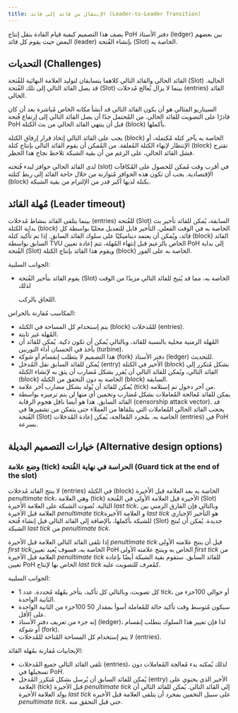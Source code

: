 ```yaml
---
title: الإنتقال من قائد إلى قائد (Leader-to-Leader Transition)
---
```


يصف هذا التصميم كيفية قيام القادة بنقل إنتاج PoH دفتر الأستاذ (ledger) بين بعضهم البعض حيث يقوم كل قائد (leader) بإنشاء الفُتحة (Slot) الخاصة به.

## التحديات (Challenges)

القائد الحالي والقائد التالي كلاهما يتسابقان لتوليد العلامة النهائية للفُتحة (Slot) الحالية. قد يصل القائد التالي إلى تلك الفُتحة (Slot) بينما لا يزال يُعالج مُدخلات (entries) القائد الحالي.

السيناريو المثالي هو أن يكون القائد التالي قد أنشأ مكانه الخاص مُباشرة بعد أن كان قادرًا على التصويت للقائد الحالي. من المُحتمل جدًا أن يصل القائد التالي إلى إرتفاع فُتحة PoH قبل أن ينتهي القائد الحالي من بث الكتلة (block) بأكملها.

يجب على القائد التالي إتخاذ قرار إرفاق الكتلة (block) الخاصة به بآخر كتلة مُكتملة، أو الإنتظار لإنهاء الكتلة المُعلقة. من المُمكن أن يقوم القائد التالي بإنتاج كتلة (block) تقترح فشل القائد الحالي، على الرغم من أن بقية الشبكة تلاحظ نجاح هذا الحظر.

لدى القائد الحالي حوافز لبدء فُتحته (slot) في أقرب وقت مُمكن للحصول على المُكافآت الإقتصادية. يجب أن تكون هذه الحوافز مُتوازنة من خلال حاجة القائد إلى ربط كتلته (block) بكتلة لديها أكبر قدر من الإلتزام من بقية الشبكة.

## مُهلة القائد (Leader timeout)

بينما يتلقى القائد بنشاط مُدخلات (entries) للفُتحة (Slot) السابقة، يُمكن للقائد تأخير بث بداية الكتلة (block) الخاصة به في الوقت الفعلي. التأخير قابل للتعديل محليًا بواسطة كل قائد، ويُمكن أن يعتمد ديناميكيًا على سلوك القائد السابق. إذا تم تأكيد كتلة (block) القائد السابق بواسطة TVU الخاص بالزعيم قبل إنتهاء المُهلة، تتم إعادة تعيين PoH إلى بداية الفُتحة (Slot) ويقوم هذا القائد بإنتاج الكتلة (block) الخاصة به على الفور.

الجوانب السلبية:

- يقوم القائد بتأخير الفُتحة (Slot) الخاصة به، مما قد يُتيح للقائد التالي مزيدًا من الوقت لذلك

  اللحاق بالركب.

المكاسب مُقارنة بالحراس:

- يتم إستخدام كل المساحة في الكتلة (block) للمُدخلات (entries).
- المُهلة غير ثابتة.
- المُهلة الزمنية محلية بالنسبة للقائد، وبالتالي يُمكن أن تكون ذكية. يُمكن للقائد أن يأخذ في الحسبان أداء التوربين (turbine).
- هذا التصميم لا يتطلب إنقسام أو شوكة (fork) دفتر الأستاذ (ledger) للتحديث.
- يُمكن للقائد السابق نقل المُدخل (entry) الأخير في الكتلة (block) بشكل مُتكرر إلى القائد التالي، ويُمكن للقائد التالي أن يُقرر بشكل مُضارب أن يثق به لإنشاء الكتلة (block) الخاصة به دون التحقق من الكتلة (block) السابقة.
- يُمكن للقائد أن يُولد بشكل مضارب آخر علامة (tick) من آخر دخول تم إستلامه.
- يمكن للقائد مُعالجة المُعاملات بشكل مُضارب وتخمين أي منها لن يتم ترميزه بواسطة القائد السابق. هذا هو أيضا ناقل هجوم الرقابة (censorship attack vector). قد يحجب القائد الحالي المُعاملات التي يتلقاها من العملاء حتى يتمكن من تشفيرها في الفُتحة (Slot) الخاصة به. بمُجرد المُعالجة، يُمكن إعادة المُدخلات (entries) في PoH بسرعة.

## خيارات التصميم البديلة (Alternative design options)

### وضع علامة (tick) الحراسة في نهاية الفُتحة (Guard tick at the end of the slot)

لا ينتج القائد مُدخلات (entries) في الكتلة (block) الخاصة به بعد العلامة قبل الأخيرة _penultimate tick_، وهي العلامة (tick) الأخيرة قبل العلامة الأولى في الفُتحة (Slot) التالية. تُصوت الشبكة على العلامة الأخيرة _last tick_، وبالتالي فإن الفارق الزمني بين العلامة قبل الأخيرة *penultimate tick*و العلامة الأخيرة _last tick_ هو التأخير الإجباري للشبكة بأكملها، بالإضافة إلى القائد التالي قبل إنشاء فُتحة (Slot) جديدة. يُمكن أن تُنتج الشبكة _last tick_ من _penultimate tick_.

إذا تلقى القائد التالي العلامة قبل الأخيرة _penultimate tick_ قبل أن ينتج علامته الأولى *first tick*الخاصة به، فسوف يُعيد تعيين PoH الخاص به وينتج علامته الأولى _first tick_ من العلامة قبل الأخيرة _penultimate tick_ للقائد السابق. ستقوم بقية الشبكة أيضًا بإعادة تعيين PoH الخاص بها لإنتاج _last tick_ كمُعرف للتصويت عليه.

الجوانب السلبية:

- كل تصويت، وبالتالي كل تأكيد، يتأخر بمُهلة مُحددة. عدد 1 tick، أو حوالي 100جزء من الثانية الواحدة.
- سيكون مُتوسط وقت تأكيد حالة للمُعاملة أسوأ بمقدار 50 100جزء من الثانية الواحدة على الأقل.
- إنه جزء من تعريف دفتر الأستاذ (ledger)، لذا فإن تغيير هذا السلوك يتطلب إنقسام أو شوكة (fork).
- لا يتم إستخدام كل المساحة المُتاحة للمُدخلات (entries).

الإيجابيات مُقارنة بمُهلة القائد:

- تلقى القائد التالي جميع المُدخلات (entries)، لذلك يُمكنه بدء مُعالجة المُعاملات دون تسجيلها في PoH.
- يُمكن للقائد السابق أن يُرسل بشكل مُتكرر المُدخل (entry) الأخير الذي يحتوي على العلامة (tick) قبل الأخيرة _penultimate tick_ إلى القائد التالي. يُمكن للقائد التالي أن يولد العلامة الأخيرة _last tick_ على سبيل التخمين بمجرد أن يتلقى العلامة قبل الأخيرة _penultimate tick_، حتى قبل التحقق منه.
